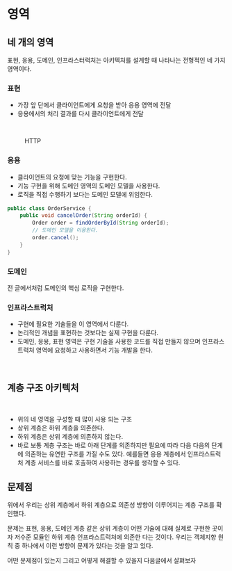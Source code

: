 # 영역

## 네 개의 영역&#x20;

표현, 응용, 도메인, 인프라스터럭처는 아키텍처를 설계할 때 나타나는 전형적인 네 가지 영역이다.&#x20;

### 표현

* 가장 앞 단에서 클라이언트에게 요청을 받아 응용 영역에 전달
* 응용에서의 처리 결과를 다시 클라이언트에게 전달

<figure><img src="../../../../.gitbook/assets/스크린샷 2023-02-07 오전 10.36.42.png" alt=""><figcaption><p>HTTP</p></figcaption></figure>

### 응용

* 클라이언트의 요청에 맞는 기능을 구현한다.
* 기능 구현을 위해 도메인 영역의 도메인 모델을 사용한다.
* 로직을 직접 수행하기 보다는 도메인 모델에 위임한다.

```java
public class OrderService {
    public void cancelOrder(String orderId) {
        Order order = findOrderById(String orderId);
        // 도메인 모델을 이용한다.
        order.cancel();
    }
}
```

### 도메인

전 글에서처럼 도메인의 핵심 로직을 구현한다.



### 인프라스트럭처

* 구현에 필요한 기술들을 이 영역에서 다룬다.
* 논리적인 개념을 표현하는 것보다는 실제 구현을 다룬다.
* 도메인, 응용, 표현 영역은 구현 기술을 사용한 코드를 직접 만들지 않으며 인프라스트럭처 영역에 요청하고 사용하면서 기능 개발을 한다.

<figure><img src="../../../../.gitbook/assets/스크린샷 2023-02-07 오전 11.07.24.png" alt=""><figcaption></figcaption></figure>



## 계층 구조 아키텍처&#x20;

<figure><img src="../../../../.gitbook/assets/스크린샷 2023-02-07 오전 11.15.59.png" alt=""><figcaption></figcaption></figure>

* 위의 네 영역을 구성할 때 많이 사용 되는 구조
* 상위 계층은 하위 계층을 의존한다.
* 하위 계층은 상위 계층에 의존하지 않는다.&#x20;
* 바로 보통 계층 구조는 바로 아래 단계를 의존하지만 필요에 따라 다음 다음의 단계에 의존하는 유연한 구조를 가질 수도 있다. 예를들면 응용 계층에서 인프라스트럭처 계층 서비스를 바로 호출하여 사용하는 경우를 생각할 수 있다.&#x20;

## 문제점

위에서 우리는 상위 계층에서 하위 계층으로 의존성 방향이 이루어지는 계층 구조를 확인했다.

문제는 표현, 응용, 도메인 계층 같은 상위 계층이 어떤 기술에 대해 실제로 구현한 곳이자 저수준 모듈인 하위 계층 인프라스트럭처에 의존한 다는 것이다. 우리는 객체지향 원칙 중 하나에서 이런 방향이 문제가 있다는 것을 알고 있다.



어떤 문제점이 있는지 그리고 어떻게 해결할 수 있을지 다음글에서 살펴보자
